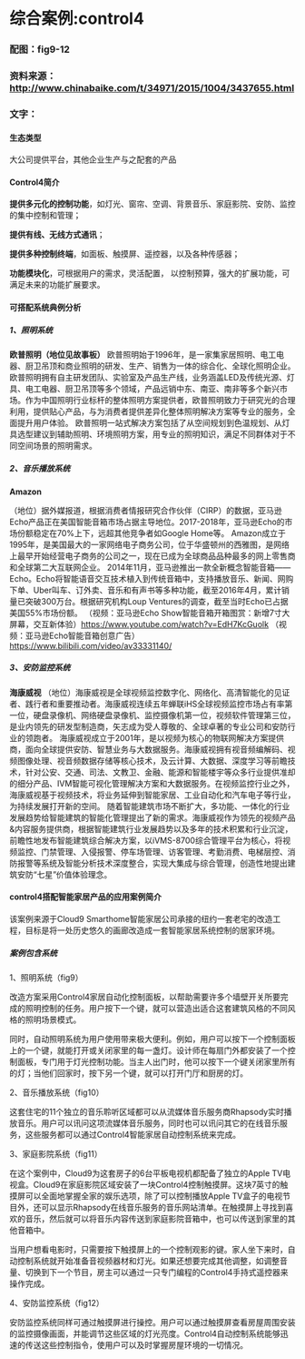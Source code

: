 # 综合案例:control4

### 配图：fig9-12

### 资料来源：http://www.chinabaike.com/t/34971/2015/1004/3437655.html

### 文字：

#### 生态类型

大公司提供平台，其他企业生产与之配套的产品

#### Control4简介

**提供多元化的控制功能**，如灯光、窗帘、空调、背景音乐、家庭影院、安防、监控的集中控制和管理；

**提供有线、无线方式通讯**；

**提供多种控制终端**，如面板、触摸屏、遥控器，以及各种传感器；

**功能模块化**，可根据用户的需求，灵活配置， 以控制预算，强大的扩展功能，可满足未来的功能扩展要求。

#### 可搭配系统典例分析

##### 1、照明系统

**欧普照明（地位见故事板）**
欧普照明始于1996年，是一家集家居照明、电工电器、厨卫吊顶和商业照明的研发、生产、销售为一体的综合化、全球化照明企业。欧普照明拥有自主研发团队、实验室及产品生产线，业务涵盖LED及传统光源、灯具、电工电器、厨卫吊顶等多个领域，产品远销中东、南亚、南非等多个新兴市场。作为中国照明行业标杆的整体照明方案提供者，欧普照明致力于研究光的合理利用，提供贴心产品，与为消费者提供差异化整体照明解决方案等专业的服务，全面提升用户体验。
欧普照明一站式解决方案包括了从空间规划到色温规划、从灯具选型建议到辅助照明、环境照明方案，用专业的照明知识，满足不同群体对于不同空间场景的照明需求。

##### 2、音乐播放系统

**Amazon**

（地位）据外媒报道，根据消费者情报研究合作伙伴（CIRP）的数据，亚马逊Echo产品正在美国智能音箱市场占据主导地位。2017-2018年，亚马逊Echo的市场份额稳定在70%上下，远超其他竞争者如Google Home等。
Amazon成立于1995年，是美国最大的一家网络电子商务公司，位于华盛顿州的西雅图，是网络上最早开始经营电子商务的公司之一，现在已成为全球商品品种最多的网上零售商和全球第二大互联网企业。
2014年11月，亚马逊推出一款全新概念智能音箱——Echo。Echo将智能语音交互技术植入到传统音箱中，支持播放音乐、新闻、网购下单、Uber叫车、订外卖、音乐和有声书等多种功能，截至2016年4月，累计销量已突破300万台。根据研究机构Loup Ventures的调查，截至当时Echo已占据美国55%市场份额。
（视频：亚马逊Echo Show智能音箱开箱图赏：新增7寸大屏幕，交互新体验）https://www.youtube.com/watch?v=EdH7KcGuolk
（视频：亚马逊Echo智能音箱创意广告）https://www.bilibili.com/video/av33331140/

##### 3、安防监控系统

**海康威视**
（地位）海康威视是全球视频监控数字化、网络化、高清智能化的见证者、践行者和重要推动者。海康威视连续五年蝉联iHS全球视频监控市场占有率第一位，硬盘录像机、网络硬盘录像机、监控摄像机第一位，视频软件管理第三位，是业内领先的研发型制造商，矢志成为受人尊敬的、全球卓著的专业公司和安防行业的领跑者。
海康威视成立于2001年，是以视频为核心的物联网解决方案提供商，面向全球提供安防、智慧业务与大数据服务。海康威视拥有视音频编解码、视频图像处理、视音频数据存储等核心技术，及云计算、大数据、深度学习等前瞻技术，针对公安、交通、司法、文教卫、金融、能源和智能楼宇等众多行业提供准却的细分产品、IVM智能可视化管理解决方案和大数据服务。在视频监控行业之外，海康威视基于视频技术，将业务延伸到智能家居、工业自动化和汽车电子等行业，为持续发展打开新的空间。
随着智能建筑市场不断扩大，多功能、一体化的行业发展趋势给智能建筑的智能化管理提出了新的需求。海康威视作为领先的视频产品&内容服务提供商，根据智能建筑行业发展趋势以及多年的技术积累和行业沉淀，前瞻性地发布智能建筑综合解决方案，以iVMS-8700综合管理平台为核心，将视频监控、门禁管理、入侵报警、停车场管理、访客管理、考勤消费、电梯层控、消防报警等系统及智能分析技术深度整合，实现大集成与综合管理，创造性地提出建筑安防“七星”价值体验理念。



#### control4搭配智能家居产品的应用案例简介

该案例来源于Cloud9 Smarthome智能家居公司承接的纽约一套老宅的改造工程，目标是将一处历史悠久的画廊改造成一套智能家居系统控制的居家环境。

##### 案例包含系统

1、照明系统（fig9）

改造方案采用Control4家居自动化控制面板，以帮助需要许多个墙壁开关所要完成的照明控制的任务。用户按下一个键，就可以营造出适合这套建筑风格的不同风格的照明场景模式。

同时，自动照明系统为用户使用带来极大便利。例如，用户可以按下一个控制面板上的一个键，就能打开或关闭家里的每一盏灯。设计师在每扇门外都安装了一个控制面板，专门用于灯光控制功能。当主人出门时，他可以按下一个键关闭家里所有的灯；当他们回家时，按下另一个键，就可以打开门厅和厨房的灯。

2、音乐播放系统（fig10）

这套住宅的11个独立的音乐聆听区域都可以从流媒体音乐服务商Rhapsody实时播放音乐。用户可以讯问这项流媒体音乐服务，同时也可以讯问其它的在线音乐服务，这些服务都可以通过Control4智能家居自动控制系统来完成。

3、家庭影院系统（fig11）

在这个案例中，Cloud9为这套房子的6台平板电视机都配备了独立的Apple TV电视盒。Cloud9在家庭影院区域安装了一块Control4控制触摸屏。这块7英寸的触摸屏可以全面地掌握全家的娱乐选项，除了可以控制播放Apple TV盒子的电视节目外，还可以显示Rhapsody在线音乐服务的音乐网站清单。在触摸屏上寻找到喜欢的音乐，然后就可以将音乐内容传送到家庭影院音箱中，也可以传送到家里的其他音箱中。

当用户想看电影时，只需要按下触摸屏上的一个控制观影的键。家人坐下来时，自动控制系统就开始准备音视频器材和灯光。如果还想要完成其他调整，如调整音量、切换到下一个节目，房主可以通过一只专门编程的Control4手持式遥控器来操作完成。

4、安防监控系统（fig12）

安防监控系统同样可通过触摸屏进行操控。用户可以通过触摸屏查看房屋周围安装的监控摄像画面，并能调节这些区域的灯光亮度。Control4自动控制系统能够迅速的传送这些控制指令，使用户可以及时掌握房屋环境的一切情况。
